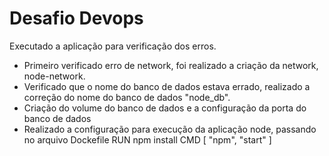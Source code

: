 # Desafio Devops


Executado a aplicação para verificação dos erros.
 - Primeiro verificado erro de network, foi realizado a criação da network, node-network.
 - Verificado que o nome do banco de dados estava errado, realizado a correção do nome do banco de dados "node_db".
- Criação do volume do banco de dados e a configuração da porta do banco de dados
- Realizado a configuração para execução da aplicação node, passando no arquivo Dockefile RUN npm install
   CMD [ "npm", "start" ]

